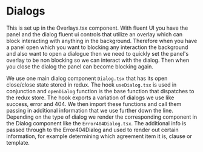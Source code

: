 # Dialogs

This is set up in the Overlays.tsx component. With fluent UI you have the panel and the dialog fluent ui controls that utilize an overlay which can block interacting with anything in the background. Therefore when you have a panel open which you want to blocking any interaction the background and also want to open a dialogue then we need to quickly set the panel's overlay to be non blocking so we can interact with the dialog. Then when you close the dialog the panel can become blocking again.

We use one main dialog component `Dialog.tsx` that has its open close/close state stored in redux.
The hook `useDialog.tsx` is used in conjunction and `openDialog` function is the base function that dispatches to the redux store.
The hook exports a variation of dialogs we use like success, error and 404. We then import these functions and call them passing in additional information that we use further down the line. Depending on the type of dialog we render the corresponding component in the Dialog component like the `Error404Dialog.tsx`. The additional info is passed through to the Error404Dialog and used to render out certain information, for example determining which agreement item it is, clause or template.
